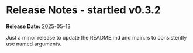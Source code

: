 # Release Notes - startled v0.3.2

**Release Date:** 2025-05-13

Just a minor release to update the README.md and main.rs to consistently use named arguments.